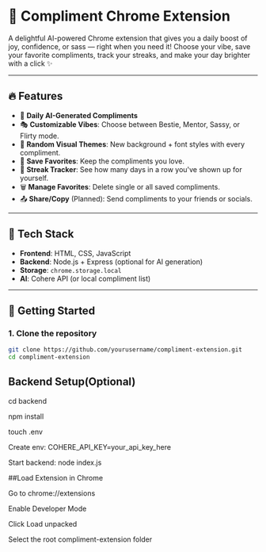 # 🌟 Compliment Chrome Extension

A delightful AI-powered Chrome extension that gives you a daily boost of joy, confidence, or sass — right when you need it! Choose your vibe, save your favorite compliments, track your streaks, and make your day brighter with a click ✨

---

## 🔥 Features

- 💬 **Daily AI-Generated Compliments**  
- 🎭 **Customizable Vibes**: Choose between Bestie, Mentor, Sassy, or Flirty mode.
- 🌈 **Random Visual Themes**: New background + font styles with every compliment.
- 💖 **Save Favorites**: Keep the compliments you love.
- 📅 **Streak Tracker**: See how many days in a row you've shown up for yourself.
- 🗑️ **Manage Favorites**: Delete single or all saved compliments.
- 📤 **Share/Copy** (Planned): Send compliments to your friends or socials.

---

## 🧠 Tech Stack

- **Frontend**: HTML, CSS, JavaScript
- **Backend**: Node.js + Express (optional for AI generation)
- **Storage**: `chrome.storage.local`
- **AI**: Cohere API (or local compliment list)

---

## 🚀 Getting Started

### 1. Clone the repository

```bash
git clone https://github.com/yourusername/compliment-extension.git
cd compliment-extension
```


## Backend Setup(Optional)

cd backend

npm install

touch .env


Create env:  COHERE_API_KEY=your_api_key_here

Start backend: node index.js

##Load Extension in Chrome

Go to chrome://extensions

Enable Developer Mode

Click Load unpacked

Select the root compliment-extension folder
